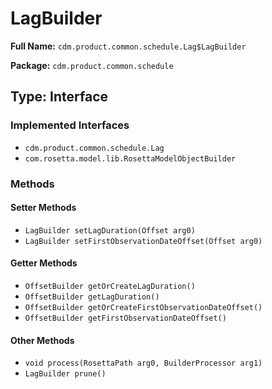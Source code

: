 # LagBuilder

**Full Name:** `cdm.product.common.schedule.Lag$LagBuilder`

**Package:** `cdm.product.common.schedule`

## Type: Interface

### Implemented Interfaces

- `cdm.product.common.schedule.Lag`
- `com.rosetta.model.lib.RosettaModelObjectBuilder`

### Methods

#### Setter Methods

- `LagBuilder setLagDuration(Offset arg0)`
- `LagBuilder setFirstObservationDateOffset(Offset arg0)`

#### Getter Methods

- `OffsetBuilder getOrCreateLagDuration()`
- `OffsetBuilder getLagDuration()`
- `OffsetBuilder getOrCreateFirstObservationDateOffset()`
- `OffsetBuilder getFirstObservationDateOffset()`

#### Other Methods

- `void process(RosettaPath arg0, BuilderProcessor arg1)`
- `LagBuilder prune()`

